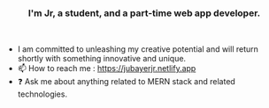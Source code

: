 ### <div align="center">I'm Jr, a student, and a part-time web app developer.</div> 
<br/>  
 
  
- I am committed to unleashing my creative potential and will return shortly with something innovative and unique.
- 📫 How to reach me : https://jubayerjr.netlify.app
- ❓ Ask me about anything related to MERN stack and related technologies.

<!---
ju bayerjr20 3/ju bay erjr203 কi cial nnহজ বক reওposn  itoনbnrcause ibbtnns `R EAME.md` hu(হthiনsnহ hh হ jj n uufil e) appears   on yoমমurম।bb Gনi  jtHhnnuuনnnbbb nnpnnnrমofilbম  মbe.
You nncanক হjjclickn the Prevহiew li nk to take  naজক loজokক at yourজ
--->


  

<br/>  
<br/>  
